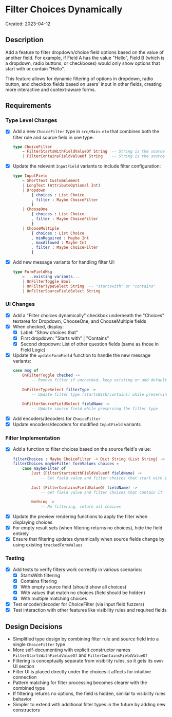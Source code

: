 # Filter Choices Dynamically

Created: 2023-04-12

## Description

Add a feature to filter dropdown/choice field options based on the value of another field. For example, if Field A has the value "Hello", Field B (which is a dropdown, radio buttons, or checkboxes) would only show options that start with or contain "Hello".

This feature allows for dynamic filtering of options in dropdown, radio button, and checkbox fields based on users' input in other fields, creating more interactive and context-aware forms.

## Requirements

### Type Level Changes

- [x] Add a new `ChoiceFilter` type in `src/Main.elm` that combines both the filter rule and source field in one type:
  ```elm
  type ChoiceFilter
      = FilterStartsWithFieldValueOf String  -- String is the source field name
      | FilterContainsFieldValueOf String    -- String is the source field name
  ```

- [x] Update the relevant `InputField` variants to include filter configuration:
  ```elm
  type InputField
      = ShortText CustomElement
      | LongText (AttributeOptional Int)
      | Dropdown 
          { choices : List Choice
          , filter : Maybe ChoiceFilter
          }
      | ChooseOne 
          { choices : List Choice
          , filter : Maybe ChoiceFilter
          }
      | ChooseMultiple
          { choices : List Choice
          , minRequired : Maybe Int
          , maxAllowed : Maybe Int
          , filter : Maybe ChoiceFilter
          }
  ```

- [x] Add new message variants for handling filter UI:
  ```elm
  type FormFieldMsg
      = ...existing variants...
      | OnFilterToggle Bool
      | OnFilterTypeSelect String  -- "startswith" or "contains"
      | OnFilterSourceFieldSelect String
  ```

### UI Changes

- [x] Add a "Filter choices dynamically" checkbox underneath the "Choices" textarea for Dropdown, ChooseOne, and ChooseMultiple fields
- [x] When checked, display:
  - [x] Label: "Show choices that"
  - [x] First dropdown: "Starts with" | "Contains"
  - [x] Second dropdown: List of other question fields (same as those in Field Logic)
- [x] Update the `updateFormField` function to handle the new message variants:
  ```elm
  case msg of
      OnFilterToggle checked ->
          -- Remove filter if unchecked, keep existing or add default if checked
      
      OnFilterTypeSelect filterType ->
          -- Update filter type (startsWith/contains) while preserving the source field
      
      OnFilterSourceFieldSelect fieldName ->
          -- Update source field while preserving the filter type
  ```
- [x] Add encoders/decoders for `ChoiceFilter`
- [x] Update encoders/decoders for modified `InputField` variants

### Filter Implementation

- [x] Add a function to filter choices based on the source field's value:
  ```elm
  filterChoices : Maybe ChoiceFilter -> Dict String (List String) -> List Choice -> List Choice
  filterChoices maybeFilter formValues choices =
      case maybeFilter of
          Just (FilterStartsWithFieldValueOf fieldName) ->
              -- Get field value and filter choices that start with it
              
          Just (FilterContainsFieldValueOf fieldName) ->
              -- Get field value and filter choices that contain it
              
          Nothing ->
              -- No filtering, return all choices
  ```
- [x] Update the preview rendering functions to apply the filter when displaying choices
- [x] For empty result sets (when filtering returns no choices), hide the field entirely 
- [x] Ensure that filtering updates dynamically when source fields change by using existing `trackedFormValues`

### Testing

- [x] Add tests to verify filters work correctly in various scenarios:
  - [x] StartsWith filtering
  - [x] Contains filtering
  - [x] With empty source field (should show all choices)
  - [x] With values that match no choices (field should be hidden)
  - [x] With multiple matching choices
- [x] Test encoder/decoder for ChoiceFilter (via input field fuzzers)
- [x] Test interaction with other features like visibility rules and required fields

## Design Decisions

- Simplified type design by combining filter rule and source field into a single `ChoiceFilter` type
- More self-documenting with explicit constructor names `FilterStartsWithFieldValueOf` and `FilterContainsFieldValueOf`
- Filtering is conceptually separate from visibility rules, so it gets its own UI section
- Filter UI is placed directly under the choices it affects for intuitive connection
- Pattern matching for filter processing becomes clearer with the combined type
- If filtering returns no options, the field is hidden, similar to visibility rules behavior
- Simpler to extend with additional filter types in the future by adding new constructors
